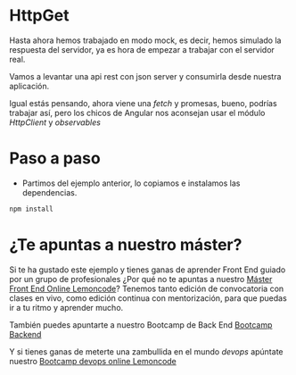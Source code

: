 # HttpGet

Hasta ahora hemos trabajado en modo mock, es decir, hemos simulado la respuesta del servidor, ya es hora de empezar a trabajar con el servidor real.

Vamos a levantar una api rest con json server y consumirla desde nuestra aplicación.

Igual estás pensando, ahora viene una _fetch_ y promesas, bueno, podrías trabajar así, pero los chicos de Angular nos aconsejan usar el módulo _HttpClient_ y _observables_

# Paso a paso

- Partimos del ejemplo anterior, lo copiamos e instalamos las dependencias.

```bash
npm install
```



# ¿Te apuntas a nuestro máster?

Si te ha gustado este ejemplo y tienes ganas de aprender Front End guiado por un grupo de profesionales ¿Por qué no te apuntas a nuestro [Máster Front End Online Lemoncode](https://lemoncode.net/master-frontend#inicio-banner)? Tenemos tanto edición de convocatoria con clases en vivo, como edición continua con mentorización, para que puedas ir a tu ritmo y aprender mucho.

También puedes apuntarte a nuestro Bootcamp de Back End [Bootcamp Backend](https://lemoncode.net/bootcamp-backend#inicio-banner)

Y si tienes ganas de meterte una zambullida en el mundo _devops_ apúntate nuestro [Bootcamp devops online Lemoncode](https://lemoncode.net/bootcamp-devops#bootcamp-devops/inicio)
